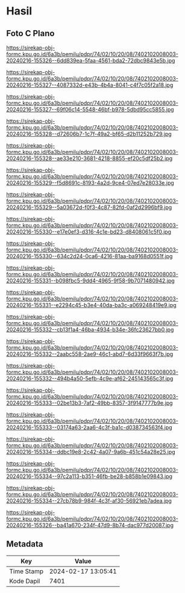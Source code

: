 # Hasil

## Foto C Plano

https://sirekap-obj-formc.kpu.go.id/6a3b/pemilu/pdpr/74/02/10/20/08/7402102008003-20240216-155326--6dd839ea-5faa-4561-bda2-72dbc9843e5b.jpg

https://sirekap-obj-formc.kpu.go.id/6a3b/pemilu/pdpr/74/02/10/20/08/7402102008003-20240216-155327--4087332d-e43b-4b4a-8041-c4f7c05f2a18.jpg

https://sirekap-obj-formc.kpu.go.id/6a3b/pemilu/pdpr/74/02/10/20/08/7402102008003-20240216-155327--69f06c14-5548-46bf-b978-5dbd95cc5855.jpg

https://sirekap-obj-formc.kpu.go.id/6a3b/pemilu/pdpr/74/02/10/20/08/7402102008003-20240216-155328--d72606b7-1c7f-49a2-bf65-d2b11252b729.jpg

https://sirekap-obj-formc.kpu.go.id/6a3b/pemilu/pdpr/74/02/10/20/08/7402102008003-20240216-155328--ae33e210-3681-4218-8855-ef20c5df25b2.jpg

https://sirekap-obj-formc.kpu.go.id/6a3b/pemilu/pdpr/74/02/10/20/08/7402102008003-20240216-155329--f5d8691c-8193-4a2d-9ce4-07ed7e28033e.jpg

https://sirekap-obj-formc.kpu.go.id/6a3b/pemilu/pdpr/74/02/10/20/08/7402102008003-20240216-155329--5a03672d-f0f3-4c87-82fd-0af2d2996bf9.jpg

https://sirekap-obj-formc.kpu.go.id/6a3b/pemilu/pdpr/74/02/10/20/08/7402102008003-20240216-155330--e17e0ef3-d316-4c1e-bd23-d8408061c5f0.jpg

https://sirekap-obj-formc.kpu.go.id/6a3b/pemilu/pdpr/74/02/10/20/08/7402102008003-20240216-155330--634c2d24-0ca6-4216-81aa-ba9168d0551f.jpg

https://sirekap-obj-formc.kpu.go.id/6a3b/pemilu/pdpr/74/02/10/20/08/7402102008003-20240216-155331--b098fbc5-9dd4-4965-9f58-9b7071480942.jpg

https://sirekap-obj-formc.kpu.go.id/6a3b/pemilu/pdpr/74/02/10/20/08/7402102008003-20240216-155331--e2294c45-b3e4-40da-ba3c-a069248419e9.jpg

https://sirekap-obj-formc.kpu.go.id/6a3b/pemilu/pdpr/74/02/10/20/08/7402102008003-20240216-155332--cb13f1a4-46ba-4934-b34e-36fc23627bb0.jpg

https://sirekap-obj-formc.kpu.go.id/6a3b/pemilu/pdpr/74/02/10/20/08/7402102008003-20240216-155332--2aabc558-2ae9-46c1-abd7-6d33f9663f7b.jpg

https://sirekap-obj-formc.kpu.go.id/6a3b/pemilu/pdpr/74/02/10/20/08/7402102008003-20240216-155332--494b4a50-5efb-4c9e-af62-245143565c3f.jpg

https://sirekap-obj-formc.kpu.go.id/6a3b/pemilu/pdpr/74/02/10/20/08/7402102008003-20240216-155333--02be13b3-7af2-49bb-8357-3f9147777b9e.jpg

https://sirekap-obj-formc.kpu.go.id/6a3b/pemilu/pdpr/74/02/10/20/08/7402102008003-20240216-155333--03174a63-2aa6-4c3f-ba1c-d038734563f4.jpg

https://sirekap-obj-formc.kpu.go.id/6a3b/pemilu/pdpr/74/02/10/20/08/7402102008003-20240216-155334--ddbc19e8-2c42-4a07-9a6b-451c54a28e25.jpg

https://sirekap-obj-formc.kpu.go.id/6a3b/pemilu/pdpr/74/02/10/20/08/7402102008003-20240216-155334--97c2a113-b351-46fb-be28-b858b1e09843.jpg

https://sirekap-obj-formc.kpu.go.id/6a3b/pemilu/pdpr/74/02/10/20/08/7402102008003-20240216-155334--27cb78b9-984f-4c3f-af30-56921eb7adea.jpg

https://sirekap-obj-formc.kpu.go.id/6a3b/pemilu/pdpr/74/02/10/20/08/7402102008003-20240216-155326--ba41a670-234f-47d9-8b74-dac977d20087.jpg


## Metadata

| Key        | Value               |
| ---------- | ------------------- |
| Time Stamp | 2024-02-17 13:05:41 |
| Kode Dapil | 7401                |



